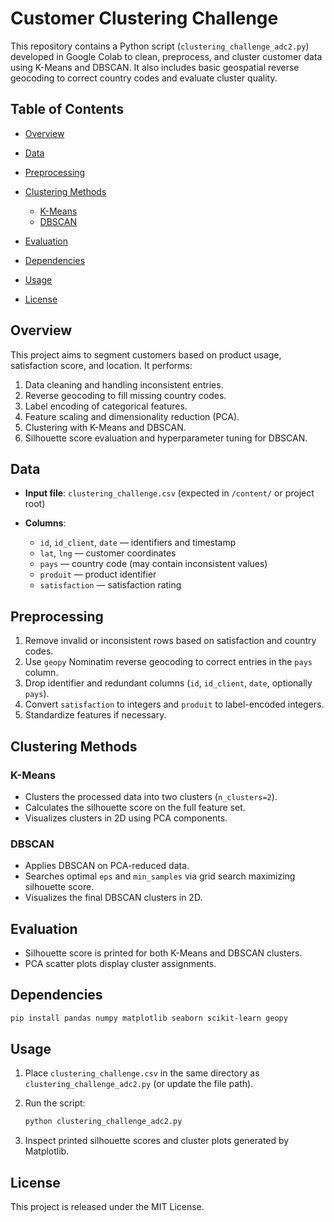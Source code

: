 # Customer Clustering Challenge

This repository contains a Python script (`clustering_challenge_adc2.py`) developed in Google Colab to clean, preprocess, and cluster customer data using K-Means and DBSCAN. It also includes basic geospatial reverse geocoding to correct country codes and evaluate cluster quality.

## Table of Contents

* [Overview](#overview)
* [Data](#data)
* [Preprocessing](#preprocessing)
* [Clustering Methods](#clustering-methods)

  * [K-Means](#k-means)
  * [DBSCAN](#dbscan)
* [Evaluation](#evaluation)
* [Dependencies](#dependencies)
* [Usage](#usage)
* [License](#license)

## Overview

This project aims to segment customers based on product usage, satisfaction score, and location. It performs:

1. Data cleaning and handling inconsistent entries.
2. Reverse geocoding to fill missing country codes.
3. Label encoding of categorical features.
4. Feature scaling and dimensionality reduction (PCA).
5. Clustering with K-Means and DBSCAN.
6. Silhouette score evaluation and hyperparameter tuning for DBSCAN.

## Data

* **Input file**: `clustering_challenge.csv` (expected in `/content/` or project root)
* **Columns**:

  * `id`, `id_client`, `date` — identifiers and timestamp
  * `lat`, `lng` — customer coordinates
  * `pays` — country code (may contain inconsistent values)
  * `produit` — product identifier
  * `satisfaction` — satisfaction rating

## Preprocessing

1. Remove invalid or inconsistent rows based on satisfaction and country codes.
2. Use `geopy` Nominatim reverse geocoding to correct entries in the `pays` column.
3. Drop identifier and redundant columns (`id`, `id_client`, `date`, optionally `pays`).
4. Convert `satisfaction` to integers and `produit` to label-encoded integers.
5. Standardize features if necessary.

## Clustering Methods

### K-Means

* Clusters the processed data into two clusters (`n_clusters=2`).
* Calculates the silhouette score on the full feature set.
* Visualizes clusters in 2D using PCA components.

### DBSCAN

* Applies DBSCAN on PCA-reduced data.
* Searches optimal `eps` and `min_samples` via grid search maximizing silhouette score.
* Visualizes the final DBSCAN clusters in 2D.

## Evaluation

* Silhouette score is printed for both K-Means and DBSCAN clusters.
* PCA scatter plots display cluster assignments.

## Dependencies

```bash
pip install pandas numpy matplotlib seaborn scikit-learn geopy
```

## Usage

1. Place `clustering_challenge.csv` in the same directory as `clustering_challenge_adc2.py` (or update the file path).
2. Run the script:

   ```bash
   python clustering_challenge_adc2.py
   ```
3. Inspect printed silhouette scores and cluster plots generated by Matplotlib.

## License

This project is released under the MIT License.
